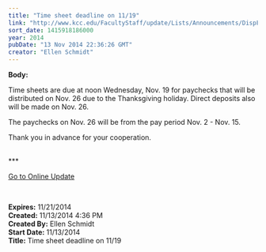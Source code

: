 ```yaml
---
title: "Time sheet deadline on 11/19"
link: "http://www.kcc.edu/FacultyStaff/update/Lists/Announcements/DispForm.aspx?ID=1728"
sort_date: 1415918186000
year: 2014
pubDate: "13 Nov 2014 22:36:26 GMT"
creator: "Ellen Schmidt"
---
```


<div><b>Body:</b> <div class="ExternalClassF6539948D5BA49D3ADCDEA74E7D20382"><p>​Time sheets are due at noon Wednesday, Nov. 19 for paychecks that will be distributed on Nov. 26 due to the Thanksgiving holiday. Direct deposits also will be made on Nov. 26.</p>
<p>The paychecks on Nov. 26 will be from the pay period Nov. 2 - Nov. 15.</p>
<p>Thank you in advance for your cooperation.<br /><br /></p>
<p>***</p>
<p><a href="/update">Go to Online Update</a></p>
<p> </p></div></div>
<div><b>Expires:</b> 11/21/2014</div>
<div><b>Created:</b> 11/13/2014 4:36 PM</div>
<div><b>Created By:</b> Ellen Schmidt</div>
<div><b>Start Date:</b> 11/13/2014</div>
<div><b>Title:</b> Time sheet deadline on 11/19</div>
